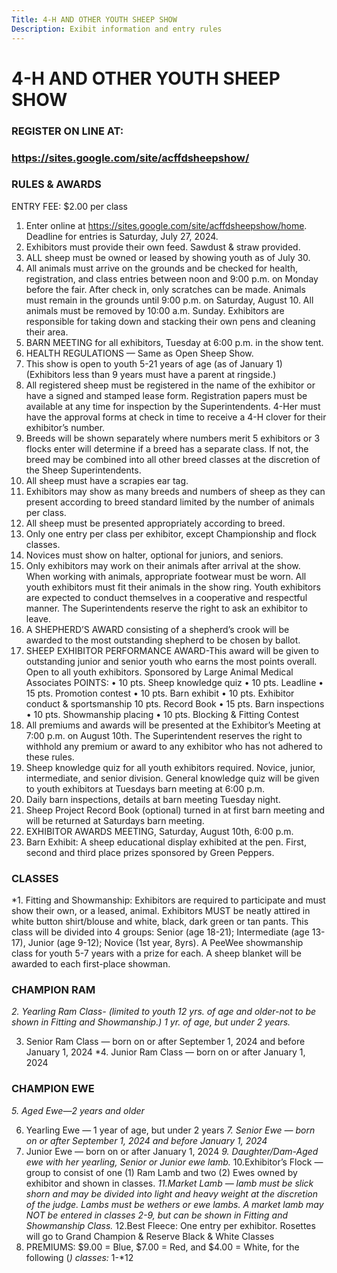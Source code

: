 ```yaml
---
Title: 4-H AND OTHER YOUTH SHEEP SHOW
Description: Exibit information and entry rules
---
```

# 4-H AND OTHER YOUTH SHEEP SHOW

### REGISTER ON LINE AT:[](https://sites.google.com/site/acffdsheepshow/)

### <https://sites.google.com/site/acffdsheepshow/>

### RULES & AWARDS

ENTRY FEE: $2.00 per class

1. Enter online at https://sites.google.com/site/acffdsheepshow/home. Deadline for entries is Saturday, July 27, 2024.
2. Exhibitors must provide their own feed. Sawdust & straw provided.
3. ALL sheep must be owned or leased by showing youth as of July 30.
4. All animals must arrive on the grounds and be checked for health, registration, and class entries between noon and 9:00 p.m. on Monday before the fair. After check in, only scratches can be made. Animals must remain in the grounds until 9:00 p.m. on Saturday, August 10. All animals must be removed by 10:00 a.m. Sunday. Exhibitors are responsible for taking down and stacking their own pens and cleaning their area.
5. BARN MEETING for all exhibitors, Tuesday at 6:00 p.m. in the show tent.
6. HEALTH REGULATIONS — Same as Open Sheep Show.
7. This show is open to youth 5-21 years of age (as of January 1) (Exhibitors less than 9 years must have a parent at ringside.)
8. All registered sheep must be registered in the name of the exhibitor or have a signed and stamped lease form. Registration papers must be available at any time for inspection by the Superintendents. 4-Her must have the approval forms at check in time to receive a 4-H clover for their exhibitor’s number.
9. Breeds will be shown separately where numbers merit 5 exhibitors or 3 flocks enter will determine if a breed has a separate class. If not, the breed may be combined into all other breed classes at the discretion of the Sheep Superintendents.
10. All sheep must have a scrapies ear tag.
11. Exhibitors may show as many breeds and numbers of sheep as they can present according to breed standard limited by the number of animals per class.
12. All sheep must be presented appropriately according to breed.
13. Only one entry per class per exhibitor, except Championship and flock classes.
14. Novices must show on halter, optional for juniors, and seniors.
15. Only exhibitors may work on their animals after arrival at the show. When working with animals, appropriate footwear must be worn. All youth exhibitors must fit their animals in the show ring. Youth exhibitors are expected to conduct themselves in a cooperative and respectful manner. The Superintendents reserve the right to ask an exhibitor to leave.
16. A SHEPHERD’S AWARD consisting of a shepherd’s crook will be awarded to the most outstanding shepherd to be chosen by ballot.
17. SHEEP EXHIBITOR PERFORMANCE AWARD-This award will be
     given to outstanding junior and senior youth who earns the most points overall. Open to all youth exhibitors. Sponsored by Large Animal Medical Associates
    POINTS:
    •	10 pts. Sheep knowledge quiz
    •	10 pts. Leadline
    •	15 pts. Promotion contest
    •	10 pts. Barn exhibit
    •	10 pts. Exhibitor conduct & sportsmanship 10 pts. Record Book
    •	15 pts. Barn inspections
    •	10 pts. Showmanship placing
    •	10 pts. Blocking & Fitting Contest
18. All premiums and awards will be presented at the Exhibitor’s Meeting at 7:00 p.m. on August 10th. The Superintendent reserves the right to withhold any premium or award to any exhibitor who has not adhered to these rules.
19. Sheep knowledge quiz for all youth exhibitors required. Novice, junior, intermediate, and senior division. General knowledge quiz will be given to youth exhibitors at Tuesdays barn meeting at 6:00 p.m.
20. Daily barn inspections, details at barn meeting Tuesday night.
21. Sheep Project Record Book (optional) turned in at first barn meeting and will be returned at Saturdays barn meeting.
22. EXHIBITOR AWARDS MEETING, Saturday, August 10th, 6:00 p.m.
23. Barn Exhibit: A sheep educational display exhibited at the pen. First, second and third place prizes sponsored by Green Peppers.

### CLASSES

\*1. Fitting and Showmanship: Exhibitors are required to participate and must show their own, or a leased, animal. Exhibitors MUST be neatly attired in white button shirt/blouse and white, black, dark green or tan pants. This class will be divided into 4 groups: Senior (age 18-21); Intermediate (age 13-17), Junior (age 9-12); Novice (1st year, 8yrs). A PeeWee showmanship class for youth 5-7 years with a prize for each. A sheep blanket will be awarded to each first-place showman.

### CHAMPION RAM

*2. Yearling Ram Class- (limited to youth 12 yrs. of age and older-not to be shown in Fitting and Showmanship.) 1 yr. of age, but under 2 years.*

3. Senior Ram Class — born on or after September 1, 2024 and before January 1, 2024
   *4. Junior Ram Class — born on or after January 1, 2024

### CHAMPION EWE

*5. Aged Ewe—2 years and older*

6. Yearling Ewe — 1 year of age, but under 2 years
   *7. Senior Ewe — born on or after September 1, 2024 and before January 1, 2024* 
7. Junior Ewe — born on or after January 1, 2024
   *9. Daughter/Dam-Aged ewe with her yearling, Senior or Junior ewe lamb.*
   10.Exhibitor’s Flock — group to consist of one (1) Ram Lamb and two (2) Ewes owned by exhibitor and shown in classes.
   *11.Market Lamb — lamb must be slick shorn and may be divided into light and heavy weight at the discretion of the judge. Lambs must be wethers
    or ewe lambs. A market lamb may NOT be entered in classes 2-9, but can be shown in Fitting and Showmanship Class.*
   12.Best Fleece: One entry per exhibitor. Rosettes will go to Grand Champion & Reserve Black & White Classes
8. PREMIUMS: $9.00 = Blue, $7.00 = Red, and $4.00 = White, for the following (*) classes:* 1-*12